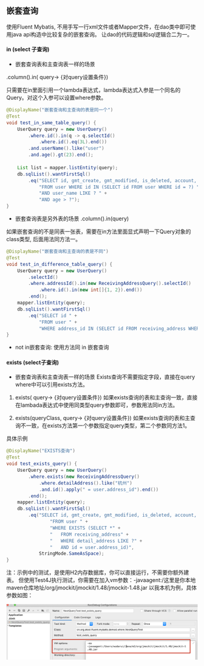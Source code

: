 
## 嵌套查询
使用Fluent Mybatis, 不用手写一行xml文件或者Mapper文件，在dao类中即可使用java api构造中比较复杂的嵌套查询。
让dao的代码逻辑和sql逻辑合二为一。

#### in (select 子查询)
- 嵌套查询表和主查询表一样的场景

.column().in( query-> {对query设置条件})

只需要在in里面引用一个lambda表达式，lambda表达式入参是一个同名的Query。对这个入参可以设置where参数。

``` java
@DisplayName("嵌套查询和主查询的表是同一个")
@Test
void test_in_same_table_query() {
    UserQuery query = new UserQuery()
        .where.id().in(q -> q.selectId()
            .where.id().eq(3L).end())
        .and.userName().like("user")
        .and.age().gt(23).end();

    List list = mapper.listEntity(query);
    db.sqlList().wantFirstSql()
        .eq("SELECT id, gmt_create, gmt_modified, is_deleted, account, age, avatar, birthday, bonus_points, e_mail, password, phone, status, user_name " +
            "FROM user WHERE id IN (SELECT id FROM user WHERE id = ?) " +
            "AND user_name LIKE ? " +
            "AND age > ?");
}
```

- 嵌套查询表是另外表的场景
.column().in(query)

如果嵌套查询的不是同表一张表，需要在in方法里面显式声明一下Query对象的class类型, 后面用法同方法一。

``` java
@DisplayName("嵌套查询和主查询的表是不同")
@Test
void test_in_difference_table_query() {
    UserQuery query = new UserQuery()
        .selectId()
        .where.addressId().in(new ReceivingAddressQuery().selectId()
            .where.id().in(new int[]{1, 2}).end())
        .end();
    mapper.listEntity(query);
    db.sqlList().wantFirstSql()
        .eq("SELECT id " +
            "FROM user " +
            "WHERE address_id IN (SELECT id FROM receiving_address WHERE id IN (?, ?))");
}
```

- not in嵌套查询: 使用方法同 in 嵌套查询

#### exists (select子查询)
- 嵌套查询表和主查询表一样的场景
Exists查询不需要指定字段，直接在query where中可以引用exists方法。

1. exists( query-> {对query设置条件})
如果exists查询的表和主查询一致，直接在lambada表达式中使用同类型query参数即可，参数用法同in方法。

2. exists(queryClass, query-> {对query设置条件})
如果exists查询的表和主查询不一致，在exists方法第一个参数指定query类型，第二个参数同方法1。

具体示例

``` java
@DisplayName("EXISTS查询")
@Test
void test_exists_query() {
    UserQuery query = new UserQuery()
        .where.exists(new ReceivingAddressQuery()
            .where.detailAddress().like("杭州")
            .and.id().apply(" = user.address_id").end())
        .end();
    mapper.listEntity(query);
    db.sqlList().wantFirstSql()
        .eq("SELECT id, gmt_create, gmt_modified, is_deleted, account, address_id, age, avatar, birthday, bonus_points, e_mail, password, phone, status, user_name " +
                "FROM user " +
                "WHERE EXISTS (SELECT *" +
                "   FROM receiving_address" +
                "   WHERE detail_address LIKE ?" +
                "   AND id = user.address_id)",
            StringMode.SameAsSpace);
}
```

注：示例中的测试，是使用H2内存数据库，你可以直接运行，不需要你额外建表。
但使用Test4J执行测试，你需要在加入vm参数：-javaagent:/这里是你本地maven仓库地址/org/jmockit/jmockit/1.48/jmockit-1.48.jar
以我本机为例，具体参数如图：

![-w300](../../00-docs/images/test4j-vm-args.png)

